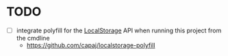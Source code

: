 # TODO

- [ ] integrate polyfill for the [LocalStorage](https://developer.mozilla.org/en-US/docs/Web/API/Window/localStorage) API when running this project from the cmdline
  * <https://github.com/capaj/localstorage-polyfill>